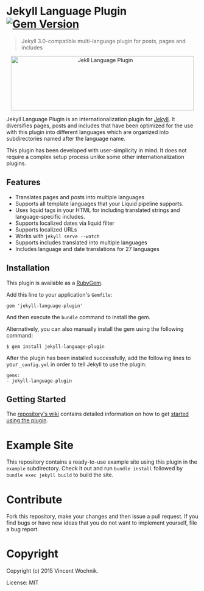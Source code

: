 # Jekyll Language Plugin [![Gem Version](https://badge.fury.io/rb/jekyll-language-plugin.png)](http://badge.fury.io/rb/jekyll-language-plugin)

> Jekyll 3.0-compatible multi-language plugin for posts, pages and includes

<div align="center"><img src="https://raw.githubusercontent.com/vwochnik/jekyll-language-plugin/master/images/jekyll-i18n-logo.png" width="480" height="143" alt="Jekll Language Plugin"></div>

Jekyll Language Plugin is an internationalization plugin for [Jekyll][jekyll]. It diversifies pages, posts and includes that have been optimized for the use with this plugin into different languages which are organized into subdirectories named after the language name.

This plugin has been developed with user-simplicity in mind. It does not require a complex setup process unlike some other internationalization plugins.

## Features

* Translates pages and posts into multiple languages
* Supports all template languages that your Liquid pipeline supports.
* Uses liquid tags in your HTML for including translated strings and language-specific includes.
* Supports localized dates via liquid filter
* Supports localized URLs
* Works with `jekyll serve --watch`
* Supports includes translated into multiple languages
* Includes language and date translations for 27 languages

## Installation

This plugin is available as a [RubyGem][ruby-gem].

Add this line to your application's `Gemfile`:

```
gem 'jekyll-language-plugin'
```

And then execute the `bundle` command to install the gem.

Alternatively, you can also manually install the gem using the following command:

```
$ gem install jekyll-language-plugin
```

After the plugin has been installed successfully, add the following lines to your `_config.yml` in order to tell Jekyll to use the plugin:

```
gems:
- jekyll-language-plugin
```

## Getting Started

The [repository's wiki][wiki] contains detailed information on how to get [started using the plugin][getting-started].

# Example Site

This repository contains a ready-to-use example site using this plugin in the `example` subdirectory. Check it out and run `bundle install` followed by `bundle exec jekyll build` to build the site.

# Contribute

Fork this repository, make your changes and then issue a pull request. If you find bugs or have new ideas that you do not want to implement yourself, file a bug report.

# Copyright

Copyright (c) 2015 Vincent Wochnik.

License: MIT

[jekyll]: https://github.com/mojombo/jekyll
[ruby-gem]: https://rubygems.org/gems/jekyll-language-plugin
[wiki]: //github.com/vwochnik/jekyll-language-plugin/wiki
[getting-started]: //github.com/vwochnik/jekyll-language-plugin/wiki/Getting-Started
